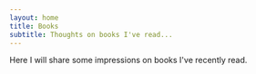```yaml
---
layout: home
title: Books 
subtitle: Thoughts on books I've read...
---
```


Here I will share some impressions on books I've recently read.
